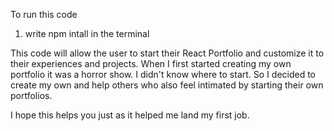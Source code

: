 To run this code 
1. write npm intall in the terminal



This code will allow the user to start their React Portfolio and customize it to their experiences and projects. When I first started creating my own portfolio it was a horror show. 
I didn't know where to start. So I decided to create my own and help others who also feel intimated by starting their own portfolios. 

I hope this helps you just as it helped me land my first job. 
